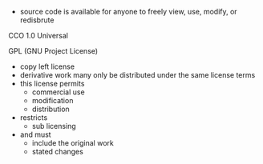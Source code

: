 - source code is available for anyone to freely view, use, modify, or redisbrute

CCO 1.0 Universal

GPL (GNU Project License)
- copy left license
- derivative work many only be distributed under the same license terms
- this license permits
	- commercial use
	- modification
	- distribution
- restricts
	- sub licensing
- and must
	- include the original work
	- stated changes
